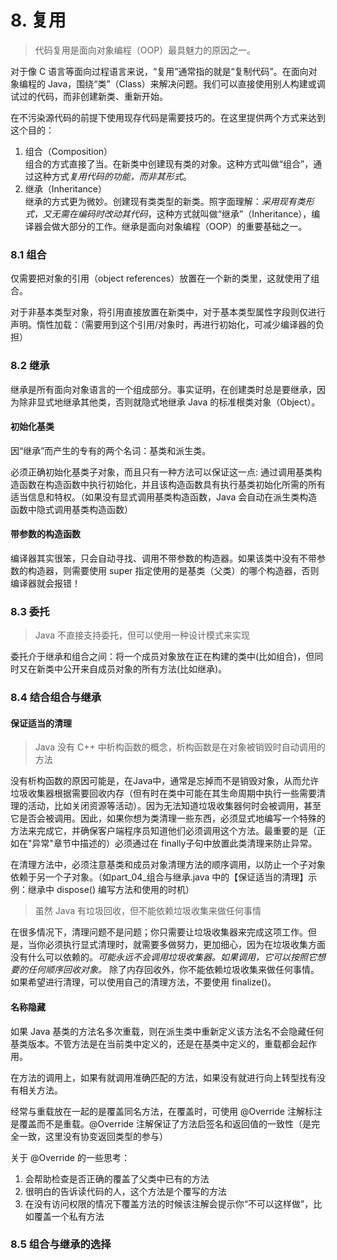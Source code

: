 # 8. 复用
> 代码复用是面向对象编程（OOP）最具魅力的原因之一。

对于像 C 语言等面向过程语言来说，“复用”通常指的就是“复制代码”。在面向对象编程的 Java，围绕“类”（Class）来解决问题。我们可以直接使用别人构建或调试过的代码，而非创建新类、重新开始。

在不污染源代码的前提下使用现存代码是需要技巧的。在这里提供两个方式来达到这个目的：
1. 组合（Composition）<br>
组合的方式直接了当。在新类中创建现有类的对象。这种方式叫做“组合”，通过这种方式*复用代码的功能，而非其形式*。
2. 继承（Inheritance）<br>
继承的方式更为微妙。创建现有类类型的新类。照字面理解：*采用现有类形式，又无需在编码时改动其代码*，这种方式就叫做“继承”（Inheritance），编译器会做大部分的工作。继承是面向对象编程（OOP）的重要基础之一。



### 8.1 组合
仅需要把对象的引用（object references）放置在一个新的类里，这就使用了组合。

对于非基本类型对象，将引用直接放置在新类中，对于基本类型属性字段则仅进行声明。惰性加载：（需要用到这个引用/对象时，再进行初始化，可减少编译器的负担）



### 8.2 继承
继承是所有面向对象语言的一个组成部分。事实证明，在创建类时总是要继承，因为除非显式地继承其他类，否则就隐式地继承 Java 的标准根类对象（Object）。

#### 初始化基类
因“继承”而产生的专有的两个名词：基类和派生类。

必须正确初始化基类子对象，而且只有一种方法可以保证这一点: 通过调用基类构造函数在构造函数中执行初始化，并且该构造函数具有执行基类初始化所需的所有适当信息和特权。（如果没有显式调用基类构造函数，Java 会自动在派生类构造函数中隐式调用基类构造函数）

#### 带参数的构造函数
编译器其实很笨，只会自动寻找、调用不带参数的构造器。如果该类中没有不带参数的构造器，则需要使用 super 指定使用的是基类（父类）的哪个构造器，否则编译器就会报错！



### 8.3 委托
> Java 不直接支持委托，但可以使用一种设计模式来实现

委托介于继承和组合之间：将一个成员对象放在正在构建的类中(比如组合)，但同时又在新类中公开来自成员对象的所有方法(比如继承)。




### 8.4 结合组合与继承

#### 保证适当的清理
> Java 没有 C++ 中析构函数的概念，析构函数是在对象被销毁时自动调用的方法

没有析构函数的原因可能是，在Java中，通常是忘掉而不是销毁对象，从而允许垃圾收集器根据需要回收内存（但有时在类中可能在其生命周期中执行一些需要清理的活动，比如关闭资源等活动）。因为无法知道垃圾收集器何时会被调用，甚至它是否会被调用。因此，如果你想为类清理一些东西，必须显式地编写一个特殊的方法来完成它，并确保客户端程序员知道他们必须调用这个方法。最重要的是（正如在"异常"章节中描述的）必须通过在 finally子句中放置此类清理来防止异常。

在清理方法中，必须注意基类和成员对象清理方法的顺序调用，以防止一个子对象依赖于另一个子对象。（如part_04_组合与继承.java 中的【保证适当的清理】示例：继承中 dispose() 编写方法和使用的时机）

> 虽然 Java 有垃圾回收，但不能依赖垃圾收集来做任何事情

在很多情况下，清理问题不是问题；你只需要让垃圾收集器来完成这项工作。但是，当你必须执行显式清理时，就需要多做努力，更加细心，因为在垃圾收集方面没有什么可以依赖的。*可能永远不会调用垃圾收集器。如果调用，它可以按照它想要的任何顺序回收对象。* 除了内存回收外，你不能依赖垃圾收集来做任何事情。如果希望进行清理，可以使用自己的清理方法，不要使用 finalize()。

#### 名称隐藏
如果 Java 基类的方法名多次重载，则在派生类中重新定义该方法名不会隐藏任何基类版本。不管方法是在当前类中定义的，还是在基类中定义的，重载都会起作用。

在方法的调用上，如果有就调用准确匹配的方法，如果没有就进行向上转型找有没有相关方法。

经常与重载放在一起的是覆盖同名方法，在覆盖时，可使用 @Override 注解标注是覆盖而不是重载。@Override 注解保证了方法启签名和返回值的一致性（是完全一致，这里没有协变返回类型的参与）

关于 @Override 的一些思考：
1. 会帮助检查是否正确的覆盖了父类中已有的方法
2. 很明白的告诉读代码的人，这个方法是个覆写的方法
3. 在没有访问权限的情况下覆盖方法的时候该注解会提示你“不可以这样做”，比如覆盖一个私有方法




### 8.5 组合与继承的选择








